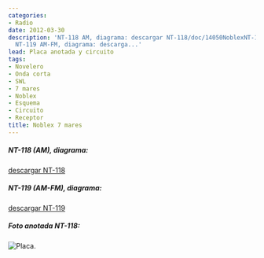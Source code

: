 ```yaml
---
categories:
- Radio
date: 2012-03-30
description: 'NT-118 AM, diagrama: descargar NT-118/doc/14050NoblexNT-1187MaresReceptortransistorizadoOL-OCalimentaciondualDiagrama.pdf.gz
  NT-119 AM-FM, diagrama: descarga...'
lead: Placa anotada y circuito
tags:
- Novelero
- Onda corta
- SWL
- 7 mares
- Noblex
- Esquema
- Circuito
- Receptor
title: Noblex 7 mares
---
```


##### NT-118 (AM), diagrama:
[descargar NT-118](/doc/14050_Noblex_NT-118_7_Mares_Receptor_transistorizado_OL-OC_alimentacion_dual_Diagrama.pdf.gz)


##### NT-119 (AM-FM), diagrama:
[descargar NT-119](/doc/14050_Noblex_NT-119_7_mares_AM-FM_Diagrama.pdf.gz)


##### Foto anotada NT-118:

![Placa.](/doc/nt-118_placa_comentada.jpg "nt-118 placa anotada")


